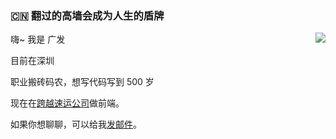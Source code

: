 ### :cn:  翻过的高墙会成为人生的盾牌

<img align="right" src="https://github-readme-stats.vercel.app/api?username=huangguangfa&show_icons=true&icon_color=0366d6&text_color=24292e&bg_color=ffffff&hide_title=true&count_private=true" />

嗨~ 我是 广发

目前在深圳

职业搬砖码农，想写代码写到 500 岁

现在在[跨越速运公司](https://www.ky-express.com)做前端。

如果你想聊聊，可以给我[发邮件](mailto:1454556135@qq.com)。
